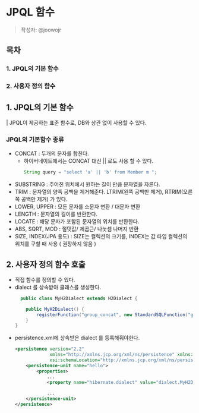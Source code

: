 # JPQL 함수
> 작성자: @joowojr

## 목차
### 1. JPQL의 기본 함수
### 2. 사용자 정의 함수

## 1. JPQL의 기본 함수
| JPQL이 제공하는 표준 함수로, DB와 상관 없이 사용할 수 있다.
### JPQL의 기본함수 종류
- CONCAT : 두개의 문자를 합친다.
  - 하이버네이트에서는 CONCAT 대신 || 로도 사용 할 수 있다.
    ```java
    String query = "select 'a' || 'b' from Member m ";
    ```
- SUBSTRING : 주어진 위치에서 원하는 길이 만큼 문자열을 자른다.
- TRIM : 문자열의 양쪽 공백을 제거해준다. LTRIM(왼쪽 공백만 제거), RTRIM(오른쪽 공백만 제거) 가 있다.
- LOWER, UPPER : 모든 문자를 소문자 변환 / 대문자 변환
- LENGTH : 문자열의 길이를 반환한다.
- LOCATE : 해당 문자가 포함된 문자열의 위치를 반환한다.
- ABS, SQRT, MOD : 절댓값/ 제곱근/ 나눗셈 나머지 반환
- SIZE, INDEX(JPA 용도) : SIZE는 컬렉션의 크기를, INDEX는 값 타입 컬렉션의 위치를 구할 때 사용 ( 권장하지 않음 )

## 2. 사용자 정의 함수 호출
- 직접 함수를 정의할 수 있다.
- dialect 를 상속받아 클래스를 생성한다.
  ```java
    public class MyH2Dialect extends H2Dialect {
  
      public MyH2Dialect() {
          registerFunction("group_concat", new StandardSQLFunction("group_concat", StandardBasicTypes.STRING));
      }
  }
  ```
- persistence.xml에 상속받은 dialect 를 등록해줘야한다.
  ```xml
  <persistence version="2.2"
               xmlns="http://xmlns.jcp.org/xml/ns/persistence" xmlns:xsi="http://www.w3.org/2001/XMLSchema-instance"
               xsi:schemaLocation="http://xmlns.jcp.org/xml/ns/persistence http://xmlns.jcp.org/xml/ns/persistence/persistence_2_2.xsd">
      <persistence-unit name="hello">
          <properties>
              ...
              <property name="hibernate.dialect" value="dialect.MyH2Dialect"/>
              
              ...
      </persistence-unit>
  </persistence>
  ```

